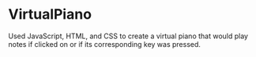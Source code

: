 # VirtualPiano
Used JavaScript, HTML, and CSS to create a virtual piano that would play notes if clicked on or if its corresponding key was pressed.
